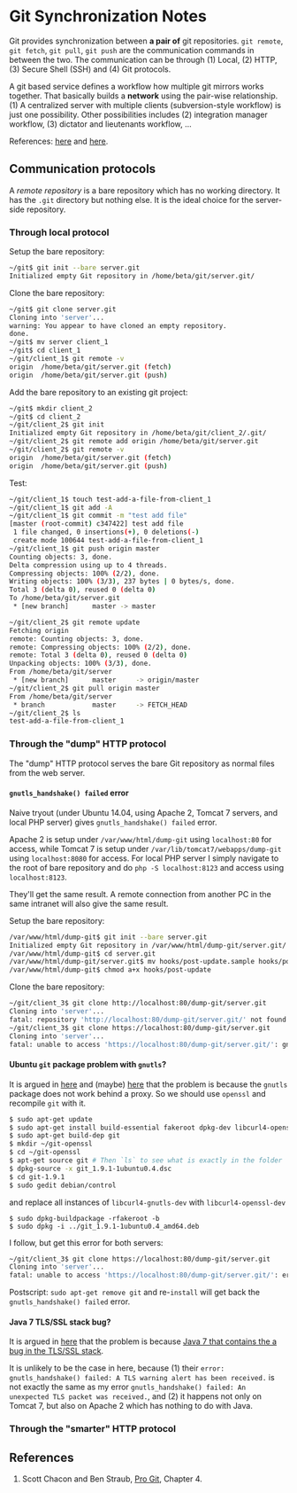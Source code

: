 # Git Synchronization Notes

Git provides synchronization between **a pair of** git repositories. `git remote`, `git fetch`, `git pull`, `git push` are the communication commands in between the two. The communication can be through (1) Local, (2) HTTP, (3) Secure Shell (SSH) and (4) Git protocols.

A git based service defines a workflow how multiple git mirrors works together. That basically builds a **network** using the pair-wise relationship. (1) A centralized server with multiple clients (subversion-style workflow) is just one possibility. Other possibilities includes (2) integration manager workflow, (3) dictator and lieutenants workflow, ...

References: [here](https://git-scm.com/about/distributed) and [here](http://gitref.org/remotes/).

## Communication protocols

A *remote repository* is a bare repository which has no working directory. It has the `.git` directory but nothing else. It is the ideal choice for the server-side repository.

### Through local protocol

Setup the bare repository:

```bash
~/git$ git init --bare server.git
Initialized empty Git repository in /home/beta/git/server.git/
```

Clone the bare repository:

```bash
~/git$ git clone server.git
Cloning into 'server'...
warning: You appear to have cloned an empty repository.
done.
~/git$ mv server client_1
~/git$ cd client_1
~/git/client_1$ git remote -v
origin	/home/beta/git/server.git (fetch)
origin	/home/beta/git/server.git (push)
```

Add the bare repository to an existing git project:

```bash
~/git$ mkdir client_2
~/git$ cd client_2
~/git/client_2$ git init
Initialized empty Git repository in /home/beta/git/client_2/.git/
~/git/client_2$ git remote add origin /home/beta/git/server.git
~/git/client_2$ git remote -v
origin	/home/beta/git/server.git (fetch)
origin	/home/beta/git/server.git (push)
```

Test:

```bash
~/git/client_1$ touch test-add-a-file-from-client_1
~/git/client_1$ git add -A
~/git/client_1$ git commit -m "test add file"
[master (root-commit) c347422] test add file
 1 file changed, 0 insertions(+), 0 deletions(-)
 create mode 100644 test-add-a-file-from-client_1
~/git/client_1$ git push origin master
Counting objects: 3, done.
Delta compression using up to 4 threads.
Compressing objects: 100% (2/2), done.
Writing objects: 100% (3/3), 237 bytes | 0 bytes/s, done.
Total 3 (delta 0), reused 0 (delta 0)
To /home/beta/git/server.git
 * [new branch]      master -> master
```

```bash
~/git/client_2$ git remote update
Fetching origin
remote: Counting objects: 3, done.
remote: Compressing objects: 100% (2/2), done.
remote: Total 3 (delta 0), reused 0 (delta 0)
Unpacking objects: 100% (3/3), done.
From /home/beta/git/server
 * [new branch]      master     -> origin/master
~/git/client_2$ git pull origin master
From /home/beta/git/server
 * branch            master     -> FETCH_HEAD
~/git/client_2$ ls
test-add-a-file-from-client_1
```

### Through the "dump" HTTP protocol

The "dump" HTTP protocol serves the bare Git repository as normal files from the web server.

#### `gnutls_handshake() failed` error

Naive tryout (under Ubuntu 14.04, using Apache 2, Tomcat 7 servers, and local PHP server) gives `gnutls_handshake() failed` error.

Apache 2 is setup under `/var/www/html/dump-git` using `localhost:80` for access, while Tomcat 7 is setup under `/var/lib/tomcat7/webapps/dump-git` using `localhost:8080` for access. For local PHP server I simply navigate to the root of bare repository and do `php -S localhost:8123` and access using `localhost:8123`.

They'll get the same result. A remote connection from another PC in the same intranet will also give the same result.

Setup the bare repository:

```bash
/var/www/html/dump-git$ git init --bare server.git
Initialized empty Git repository in /var/www/html/dump-git/server.git/
/var/www/html/dump-git$ cd server.git
/var/www/html/dump-git/server.git$ mv hooks/post-update.sample hooks/post-update
/var/www/html/dump-git$ chmod a+x hooks/post-update
```

Clone the bare repository:

```bash
~/git/client_3$ git clone http://localhost:80/dump-git/server.git
Cloning into 'server'...
fatal: repository 'http://localhost:80/dump-git/server.git/' not found
~/git/client_3$ git clone https://localhost:80/dump-git/server.git
Cloning into 'server'...
fatal: unable to access 'https://localhost:80/dump-git/server.git/': gnutls_handshake() failed: An unexpected TLS packet was received.
```

#### Ubuntu `git` package problem with `gnutls`?

It is argued in [here](https://askubuntu.com/questions/186847/error-gnutls-handshake-failed-when-connecting-to-https-servers) and (maybe) [here](http://stackoverflow.com/questions/13524242/error-gnutls-handshake-failed-git-repository) that the problem is because the `gnutls` package does not work behind a proxy. So we should use `openssl` and recompile `git` with it.

```bash
$ sudo apt-get update
$ sudo apt-get install build-essential fakeroot dpkg-dev libcurl4-openssl-dev
$ sudo apt-get build-dep git
$ mkdir ~/git-openssl
$ cd ~/git-openssl
$ apt-get source git # Then `ls` to see what is exactly in the folder
$ dpkg-source -x git_1.9.1-1ubuntu0.4.dsc
$ cd git-1.9.1
$ sudo gedit debian/control
```

and replace all instances of `libcurl4-gnutls-dev` with `libcurl4-openssl-dev`

```
$ sudo dpkg-buildpackage -rfakeroot -b
$ sudo dpkg -i ../git_1.9.1-1ubuntu0.4_amd64.deb
```

I follow, but get this error for both servers:

```bash
~/git/client_3$ git clone https://localhost:80/dump-git/server.git
Cloning into 'server'...
fatal: unable to access 'https://localhost:80/dump-git/server.git/': error:140770FC:SSL routines:SSL23_GET_SERVER_HELLO:unknown protocol
```

Postscript: `sudo apt-get remove git` and re-`install` will get back the `gnutls_handshake() failed` error.

#### Java 7 TLS/SSL stack bug?

It is argued in [here](https://confluence.atlassian.com/bitbucketserverkb/error-gnutls_handshake-failed-a-tls-warning-alert-has-been-received-779171747.html) that the problem is because [Java 7 that contains the a bug in the TLS/SSL stack](http://bugs.java.com/bugdatabase/view_bug.do?bug_id=8014618).

It is unlikely to be the case in here, because (1) their `error: gnutls_handshake() failed: A TLS warning alert has been received.` is not exactly the same as my error `gnutls_handshake() failed: An unexpected TLS packet was received.`, and (2) it happens not only on Tomcat 7, but also on Apache 2 which has nothing to do with Java.

### Through the "smarter" HTTP protocol

## References

1. Scott Chacon and Ben Straub, [Pro Git](https://git-scm.com/book/en/v2), Chapter 4.
